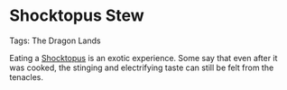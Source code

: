 # Shocktopus Stew

Tags: The Dragon Lands

Eating a [Shocktopus](Shocktopus%2092899a26fd5442c5b9429251a1d0f2f9.md) is an exotic experience. Some say that even after it was cooked, the stinging and electrifying taste can still be felt from the tenacles.